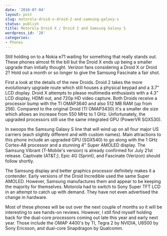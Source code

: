 ```yaml
---
date: '2010-07-04'
layout: post
slug: motorola-droid-x-droid-2-and-samsung-galaxy-s
status: publish
title: Motorola Droid X / Droid 2 and Samsung Galaxy S
wordpress_id: '28'
categories:
- Phones
---
```


Still holding on to a Nokia e71 waiting for something that really stands out.  These phones almost fit the bill but the Droid X ends up being a smaller upgrade than initially thought.  Verizon fans considering a Droid X or Droid 2?  Hold out a month or so longer to give the Samsung Fascinate a fair shot.

First a look at the details of the new Droids.  Droid 2 takes the more evolutionary upgrade route which still houses a physical keypad and a 3.7" LCD display.  Droid X attempts to please multimedia enthusiasts with a 4.3" LCD display, HDMI out, and 720p HD video capture.  Both Droids receive a processor bump with the TI OMAP3640 and also 512 MB RAM (up from 256).  Compared to the original Droid (TI OMAP3430) it's a smaller die size which allows an increase from 550 MHz to 1 GHz.  Unfortunately, the upgraded processors still use the same integrated GPU (PowerVR SGX530).

In swoops the Samsung Galaxy S line that will wind up on all four major US carriers (each slightly different and with custom names).  Main attractions to this phone include an upgraded GPU (SGX540) to go along with the 1 GHz Cortex-A8 processor and a stunning 4" Super AMOLED display.  The Samsung Vibrant (T-Mobile's version) is already confirmed for July 21st release.  Captivate (AT&T;), Epic 4G (Sprint), and Fascinate (Verizon) should follow shortly.

The Samsung display and better graphics processor definitely makes it a contender.  Early versions of the Droid Incredible used the same Super AMOLED.  However, Samsung manufactures them and appear to be keeping the majority for themselves.  Motorola had to switch to Sony Super TFT LCD in an attempt to catch up with demand.  They have not even advertised the change in hardware.

Most of these phones will be out over the next couple of months so it will be interesting to see hands-on reviews.  However, I still find myself holding back for the dual-core processors coming out late this year and early next year.  Those include the OMAP 4400's by TI, Tegra 2 by NVIDIA, U8500 by Sony Ericsson, and dual-core Snapdragon by Qualcomm.
